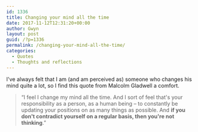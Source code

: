 ```yaml
---
id: 1336
title: Changing your mind all the time
date: 2017-11-12T12:31:20+00:00
author: Gwyn
layout: post
guid: /?p=1336
permalink: /changing-your-mind-all-the-time/
categories:
  - Quotes
  - Thoughts and reflections
---
```

I've always felt that I am (and am perceived as) someone who changes his mind quite a lot, so I find this quote from Malcolm Gladwell a comfort.

> &#8220;I feel I change my mind all the time. And I sort of feel that's your responsibility as a person, as a human being – to constantly be updating your positions on as many things as possible. And **if you don't contradict yourself on a regular basis, then you're not thinking**.&#8221;